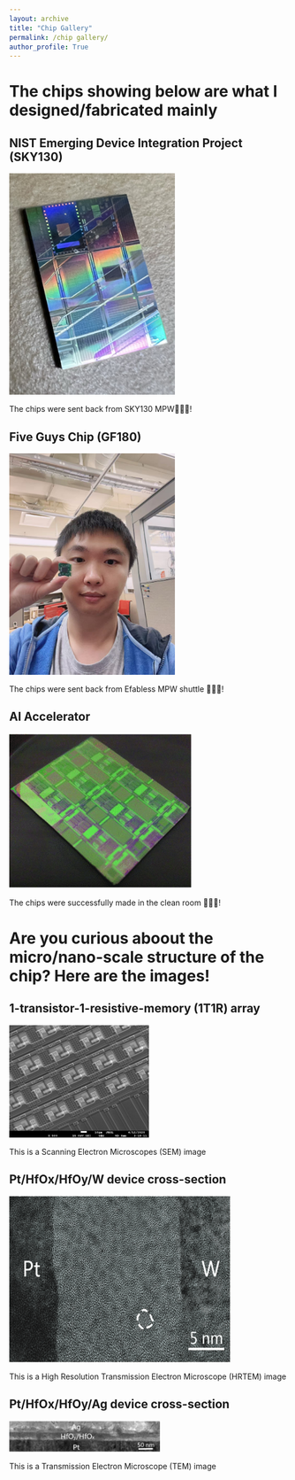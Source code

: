 ```yaml
---
layout: archive
title: "Chip Gallery"
permalink: /chip gallery/
author_profile: True
---
```


# The chips showing below are what I designed/fabricated mainly

## NIST Emerging Device Integration Project (SKY130)

<img src="../images/sky130_NIST.png" width="300" height="400">


The chips were sent back from SKY130 MPW🎉🎉🎉!


## Five Guys Chip (GF180)

<!--img src="/images/chip_180.jpg"-->
<!--img src="/images/chip_180.jpg" style="max-height: 50px; max-width: 50px;" /-->
<img src="../images/chip_180.jpg" width="300" height="400">

The chips were sent back from Efabless MPW shuttle 🎉🎉🎉!


## AI Accelerator
<!--img src="/images/memristor_accel.png" width="300" height="400"-->
<img src="../images/memristor_accel.png">

The chips were successfully made in the clean room 🎉🎉🎉!


# Are you curious aboout the micro/nano-scale structure of the chip? Here are the images!

## 1-transistor-1-resistive-memory (1T1R) array
<img src="../images/1T1R.png">

This is a Scanning Electron Microscopes (SEM) image

## Pt/HfOx/HfOy/W device cross-section
<img src="../images/PtHfOW.png" width="400" height="300">

This is a High Resolution Transmission Electron Microscope (HRTEM) image

## Pt/HfOx/HfOy/Ag device cross-section
<img src="../images/AgHfOPt.png">

This is a Transmission Electron Microscope (TEM) image
